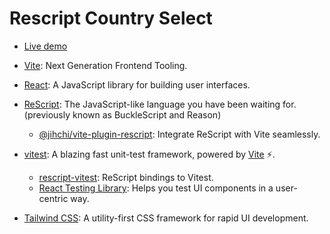 # Rescript Country Select

- [Live demo](https://atlas07.github.io/country-select/)

- [Vite](https://vitejs.dev): Next Generation Frontend Tooling.
- [React](https://reactjs.org): A JavaScript library for building user interfaces.
- [ReScript](https://rescript-lang.org): The JavaScript-like language you have been waiting for. (previously known as BuckleScript and Reason)
  - [@jihchi/vite-plugin-rescript](https://github.com/jihchi/vite-plugin-rescript): Integrate ReScript with Vite seamlessly.
- [vitest](https://vitest.dev/): A blazing fast unit-test framework, powered by [Vite](https://vitejs.dev) ⚡️.
  - [rescript-vitest](https://github.com/cometkim/rescript-vitest): ReScript bindings to Vitest.
  - [React Testing Library](https://testing-library.com/docs/react-testing-library/intro/): Helps you test UI components in a user-centric way.
- [Tailwind CSS](https://tailwindcss.com): A utility-first CSS framework for rapid UI development.
